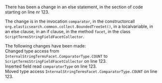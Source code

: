 There has been a change in an else statement, in the section of code starting on line nr 123.
  
The change is in the invocation ```comparator```, in the constructorcall ```org.elasticsearch.common.collect.BoundedTreeSet()```, in a localvariable, in an else clause, in an if clause, in the method ```facet```, in the class ```ScriptTermsStringFieldFacetCollector```.
  
The following changes have been made:  
Changed type access from ```InternalStringTermsFacet.ComparatorType.COUNT``` to ```ScriptTermsStringFieldFacetCollector``` on line 123.  
Inserted field read ```comparatorType``` on line 123.  
Moved type access ```InternalStringTermsFacet.ComparatorType.COUNT``` on line 123.  

